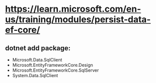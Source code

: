 # https://learn.microsoft.com/en-us/training/modules/persist-data-ef-core/

## dotnet add package:
- Microsoft.Data.SqlClient
- Microsoft.EntityFrameworkCore.Design
- Microsoft.EntityFrameworkCore.SqlServer
- System.Data.SqlClient